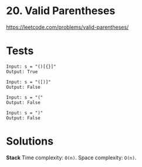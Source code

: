 # 20. Valid Parentheses

https://leetcode.com/problems/valid-parentheses/


# Tests

```
Input: s = "()[{}]"
Output: True
```

```
Input: s = "([)]"
Output: False
```

```
Input: s = "("
Output: False
```

```
Input: s = ")"
Output: False
```


# Solutions

**Stack**
Time complexity: `O(n)`.
Space complexity: `O(n)`.
